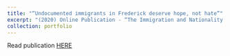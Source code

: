 ```yaml
---
title: "“Undocumented immigrants in Frederick deserve hope, not hate”"
excerpt: "(2020) Online Publication - “The Immigration and Nationality Act fails to specify what actions an undocumented immigrant has to take to be considered what it labels “amenable to removal.” According to the 2019 Frederick County 287(g) Steering Committee Presentation, law enforcement officers detained 1,673 undocumented immigrants between April 11, 2008 and May 31, 2019...”"
collection: portfolio
---
```


Read publication [HERE](https://lhslance.org/2019/showcase/undocumented-immigrants-in-frederick-deserve-hope-not-hate/)
